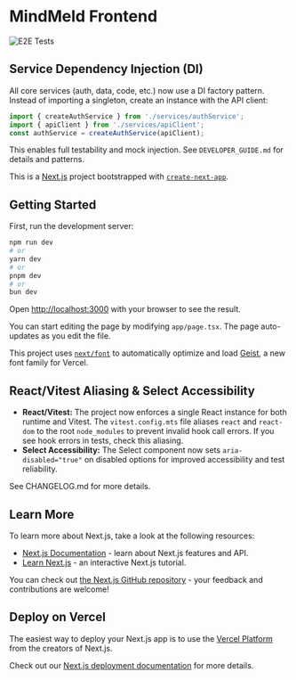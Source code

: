 # MindMeld Frontend

![E2E Tests](https://github.com/YourOrg/MindMeld/actions/workflows/ci.yml/badge.svg?job=e2e-tests)

## Service Dependency Injection (DI)

All core services (auth, data, code, etc.) now use a DI factory pattern. Instead of importing a singleton, create an instance with the API client:

```ts
import { createAuthService } from './services/authService';
import { apiClient } from './services/apiClient';
const authService = createAuthService(apiClient);
```

This enables full testability and mock injection. See `DEVELOPER_GUIDE.md` for details and patterns.

<!-- Trivial change for CI/CD Phase 4 test PR -->

This is a [Next.js](https://nextjs.org) project bootstrapped with [`create-next-app`](https://nextjs.org/docs/app/api-reference/cli/create-next-app).

## Getting Started

First, run the development server:

```bash
npm run dev
# or
yarn dev
# or
pnpm dev
# or
bun dev
```

Open [http://localhost:3000](http://localhost:3000) with your browser to see the result.

You can start editing the page by modifying `app/page.tsx`. The page auto-updates as you edit the file.

This project uses [`next/font`](https://nextjs.org/docs/app/building-your-application/optimizing/fonts) to automatically optimize and load [Geist](https://vercel.com/font), a new font family for Vercel.

## React/Vitest Aliasing & Select Accessibility

- **React/Vitest:** The project now enforces a single React instance for both runtime and Vitest. The `vitest.config.mts` file aliases `react` and `react-dom` to the root `node_modules` to prevent invalid hook call errors. If you see hook errors in tests, check this aliasing.
- **Select Accessibility:** The Select component now sets `aria-disabled="true"` on disabled options for improved accessibility and test reliability.

See CHANGELOG.md for more details.

## Learn More

To learn more about Next.js, take a look at the following resources:

- [Next.js Documentation](https://nextjs.org/docs) - learn about Next.js features and API.
- [Learn Next.js](https://nextjs.org/learn) - an interactive Next.js tutorial.

You can check out [the Next.js GitHub repository](https://github.com/vercel/next.js) - your feedback and contributions are welcome!

## Deploy on Vercel

The easiest way to deploy your Next.js app is to use the [Vercel Platform](https://vercel.com/new?utm_medium=default-template&filter=next.js&utm_source=create-next-app&utm_campaign=create-next-app-readme) from the creators of Next.js.

Check out our [Next.js deployment documentation](https://nextjs.org/docs/app/building-your-application/deploying) for more details.
